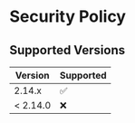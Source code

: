 # Security Policy

## Supported Versions

| Version  | Supported          |
| -------- | ------------------ |
| 2.14.x   | :white_check_mark: |
| < 2.14.0 | :x:                |
